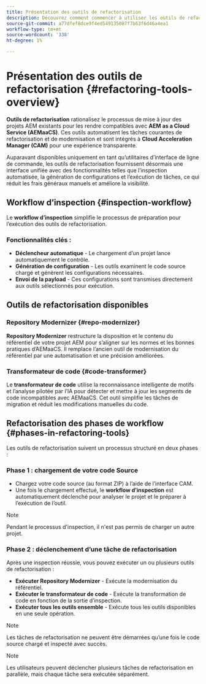 ```yaml
---
title: Présentation des outils de refactorisation
description: Découvrez comment commencer à utiliser les outils de refactorisation d’AEM
source-git-commit: a77dfef8dce9f4ed549135087f7b63f6d46a4ea1
workflow-type: tm+mt
source-wordcount: '338'
ht-degree: 1%

---
```



<!-- Alexandru: temporarily commeting this out, since it breaks validation

>[!CONTEXTUALHELP]
>id="aemcloud_rs_overview"
>title="Overview"
>abstract="Refactoring Tools is a solution developed by Adobe to help refactor existing AEM projects for compatibility with AEM as a Cloud Service. The tools are executed via Cloud Acceleration Manager (CAM) and automate key modernization tasks."
>additional-url="https://experienceleague.adobe.com/docs/experience-manager-cloud-service/content/migration-journey/cloud-migration/content-transfer-tool/guidelines-best-practices-content-transfer-tool.html" text="Guidelines and Best Practices"

-->

# Présentation des outils de refactorisation {#refactoring-tools-overview}

**Outils de refactorisation** rationalisez le processus de mise à jour des projets AEM existants pour les rendre compatibles avec **AEM as a Cloud Service (AEMaaCS)**. Ces outils automatisent les tâches courantes de refactorisation et de modernisation et sont intégrés à **Cloud Acceleration Manager (CAM)** pour une expérience transparente.

Auparavant disponibles uniquement en tant qu’utilitaires d’interface de ligne de commande, les outils de refactorisation fournissent désormais une interface unifiée avec des fonctionnalités telles que l’inspection automatisée, la génération de configurations et l’exécution de tâches, ce qui réduit les frais généraux manuels et améliore la visibilité.

## Workflow d’inspection {#inspection-workflow}

Le **workflow d’inspection** simplifie le processus de préparation pour l’exécution des outils de refactorisation.

### Fonctionnalités clés :

* **Déclencheur automatique** - Le chargement d’un projet lance automatiquement le contrôle.
* **Génération de configuration** - Les outils examinent le code source chargé et génèrent les configurations nécessaires.
* **Envoi de la payload** - Ces configurations sont transmises directement aux outils sélectionnés pour exécution.

## Outils de refactorisation disponibles

### Repository Modernizer {#repo-modernizer}

**Repository Modernizer** restructure la disposition et le contenu du référentiel de votre projet AEM pour s’aligner sur les normes et les bonnes pratiques d’AEMaaCS. Il remplace l’ancien outil de modernisation du référentiel par une automatisation et une précision améliorées.

### Transformateur de code {#code-transformer}

Le **transformateur de code** utilise la reconnaissance intelligente de motifs et l’analyse pilotée par l’IA pour détecter et mettre à jour les segments de code incompatibles avec AEMaaCS. Cet outil simplifie les tâches de migration et réduit les modifications manuelles du code.

## Refactorisation des phases de workflow {#phases-in-refactoring-tools}

Les outils de refactorisation suivent un processus structuré en deux phases :

### Phase 1 : chargement de votre code Source

* Chargez votre code source (au format ZIP) à l’aide de l’interface CAM.
* Une fois le chargement effectué, le **workflow d’inspection** est automatiquement déclenché pour analyser le projet et le préparer à l’exécution de l’outil.

>[!NOTE]
>Pendant le processus d&#39;inspection, il n&#39;est pas permis de charger un autre projet.

### Phase 2 : déclenchement d’une tâche de refactorisation

Après une inspection réussie, vous pouvez exécuter un ou plusieurs outils de refactorisation :

* **Exécuter Repository Modernizer** - Exécute la modernisation du référentiel.
* **Exécuter le transformateur de code** - Exécute la transformation de code en fonction de la sortie d’inspection.
* **Exécuter tous les outils ensemble** - Exécute tous les outils disponibles en une seule opération.

>[!NOTE]
>Les tâches de refactorisation ne peuvent être démarrées qu’une fois le code source chargé et inspecté avec succès.

>[!NOTE]
>Les utilisateurs peuvent déclencher plusieurs tâches de refactorisation en parallèle, mais chaque tâche sera exécutée séparément.
